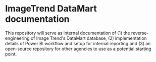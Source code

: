 # ImageTrend DataMart documentation

This repository will serve as internal documentation of (1) the reverse-engineering of Image Trend's DataMart database, (2) implementation details of Power BI workflow and setup for internal reporting and (3) an open-source repository for other agencies to use as a potential starting point.

